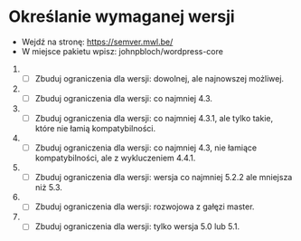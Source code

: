 # Określanie wymaganej wersji

* Wejdź na stronę: https://semver.mwl.be/
* W miejsce pakietu wpisz: johnpbloch/wordpress-core

1. - [ ] Zbuduj ograniczenia dla wersji: dowolnej, ale najnowszej możliwej.
2. - [ ] Zbuduj ograniczenia dla wersji: co najmniej 4.3.
3. - [ ] Zbuduj ograniczenia dla wersji: co najmniej 4.3.1, ale tylko takie, które nie łamią kompatybilności.
4. - [ ] Zbuduj ograniczenia dla wersji: co najmniej 4.3, nie łamiące kompatybilności, ale z wykluczeniem 4.4.1.
5. - [ ] Zbuduj ograniczenia dla wersji: wersja co najmniej 5.2.2 ale mniejsza niż 5.3.
6. - [ ] Zbuduj ograniczenia dla wersji: rozwojowa z gałęzi master.
7. - [ ] Zbuduj ograniczenia dla wersji: tylko wersja 5.0 lub 5.1.